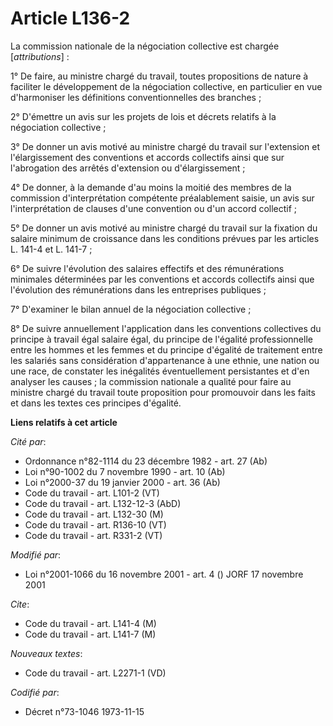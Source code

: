 # Article L136-2

La commission nationale de la négociation collective est chargée [*attributions*] :

1° De faire, au ministre chargé du travail, toutes propositions de nature à faciliter le développement de la négociation
collective, en particulier en vue d'harmoniser les définitions conventionnelles des branches ;

2° D'émettre un avis sur les projets de lois et décrets relatifs à la négociation collective ;

3° De donner un avis motivé au ministre chargé du travail sur l'extension et l'élargissement des conventions et accords
collectifs ainsi que sur l'abrogation des arrêtés d'extension ou d'élargissement ;

4° De donner, à la demande d'au moins la moitié des membres de la commission d'interprétation compétente préalablement
saisie, un avis sur l'interprétation de clauses d'une convention ou d'un accord collectif ;

5° De donner un avis motivé au ministre chargé du travail sur la fixation du salaire minimum de croissance dans les
conditions prévues par les articles L. 141-4 et L. 141-7 ;

6° De suivre l'évolution des salaires effectifs et des rémunérations minimales déterminées par les conventions et accords
collectifs ainsi que l'évolution des rémunérations dans les entreprises publiques ;

7° D'examiner le bilan annuel de la négociation collective ;

8° De suivre annuellement l'application dans les conventions collectives du principe à travail égal salaire égal, du principe
de l'égalité professionnelle entre les hommes et les femmes et du principe d'égalité de traitement entre les salariés sans
considération d'appartenance à une ethnie, une nation ou une race, de constater les inégalités éventuellement persistantes et
d'en analyser les causes ; la commission nationale a qualité pour faire au ministre chargé du travail toute proposition pour
promouvoir dans les faits et dans les textes ces principes d'égalité.

**Liens relatifs à cet article**

_Cité par_:

  - Ordonnance n°82-1114 du 23 décembre 1982 - art. 27 (Ab)
  - Loi n°90-1002 du 7 novembre 1990 - art. 10 (Ab)
  - Loi n°2000-37 du 19 janvier 2000 - art. 36 (Ab)
  - Code du travail - art. L101-2 (VT)
  - Code du travail - art. L132-12-3 (AbD)
  - Code du travail - art. L132-30 (M)
  - Code du travail - art. R136-10 (VT)
  - Code du travail - art. R331-2 (VT)

_Modifié par_:

  - Loi n°2001-1066 du 16 novembre 2001 - art. 4 () JORF 17 novembre 2001

_Cite_:

  - Code du travail - art. L141-4 (M)
  - Code du travail - art. L141-7 (M)

_Nouveaux textes_:

  - Code du travail - art. L2271-1 (VD)

_Codifié par_:

  - Décret n°73-1046 1973-11-15
